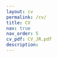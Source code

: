 ```yaml
---
layout: cv
permalink: /cv/
title: CV
nav: true
nav_order: 5
cv_pdf: CV_JR.pdf
description: 
---
```

